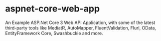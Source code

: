 # aspnet-core-web-app
An Example ASP.Net Core 3 Web API Application, with some of the latest third-party tools like MediatR, AutoMapper, FluentValidation, Flurl, OData, EntityFramework Core, Swashbuckle and more. 

